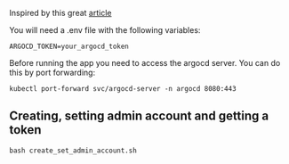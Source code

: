 Inspired by this great [article](https://nemre.medium.com/manage-argocd-resources-programmatically-with-golang-5fa825f1f36e)

You will need a .env file with the following variables:
```
ARGOCD_TOKEN=your_argocd_token
```

Before running the app you need to access the argocd server. You can do this by port forwarding:
```
kubectl port-forward svc/argocd-server -n argocd 8080:443
```

## Creating, setting admin account and getting a token

```
bash create_set_admin_account.sh
```
